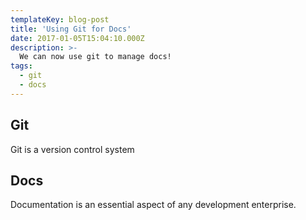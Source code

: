 ```yaml
---
templateKey: blog-post
title: 'Using Git for Docs'
date: 2017-01-05T15:04:10.000Z
description: >-
  We can now use git to manage docs!
tags:
  - git
  - docs
---
```


## Git

Git is a version control system

## Docs

Documentation is an essential aspect of any development enterprise.

